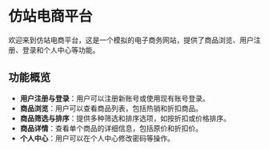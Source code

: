 # 仿站电商平台

欢迎来到仿站电商平台，这是一个模拟的电子商务网站，提供了商品浏览、用户注册、登录和个人中心等功能。

## 功能概览

- **用户注册与登录**：用户可以注册新账号或使用现有账号登录。
- **商品浏览**：用户可以查看商品列表，包括热销和折扣商品。
- **商品筛选与排序**：提供多种筛选和排序选项，如按折扣或价格排序。
- **商品详情**：查看单个商品的详细信息，包括原价和折扣价。
- **个人中心**：用户可以在个人中心修改密码等操作。
